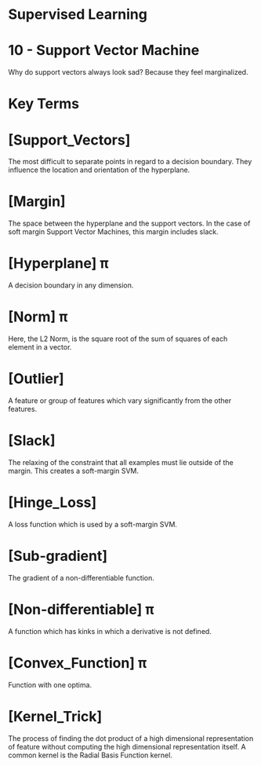 # Supervised Learning

# 10 - Support Vector Machine

Why do support vectors always look sad?
Because they feel marginalized.

# Key Terms

# [Support_Vectors]
The most difficult to separate points in regard to a decision boundary. They influence 
the location and orientation of the hyperplane.

# [Margin]
The space between the hyperplane and the support vectors. In the case of soft margin 
Support Vector Machines, this margin includes slack.

# [Hyperplane] π
A decision boundary in any dimension.

# [Norm] π
Here, the L2 Norm, is the square root of the sum of squares of each element in a 
vector.

# [Outlier]
A feature or group of features which vary significantly from the other features.

# [Slack]
The relaxing of the constraint that all examples must lie outside of the margin. 
This creates a soft-margin SVM.

# [Hinge_Loss]
A loss function which is used by a soft-margin SVM.

# [Sub-gradient]
The gradient of a non-differentiable function.

# [Non-differentiable] π
A function which has kinks in which a derivative is not defined.

# [Convex_Function] π
Function with one optima.

# [Kernel_Trick]
The process of finding the dot product of a high dimensional representation of 
feature without computing the high dimensional representation itself. A common 
kernel is the Radial Basis Function kernel.
